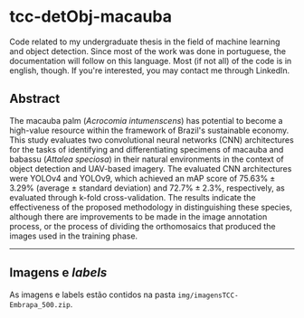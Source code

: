 # tcc-detObj-macauba
Code related to my undergraduate thesis in the field of machine learning
and object detection. Since most of the work was done in portuguese,
the documentation will follow on this language. Most (if not all) of the
code is in english, though. If you're interested, you may contact me
through LinkedIn.

## Abstract
The macauba palm (*Acrocomia intumenscens*) has potential to become a
high-value resource within the framework of Brazil's sustainable economy.
This study evaluates two convolutional neural networks (CNN)
architectures for the tasks of identifying and differentiating
specimens of macauba and babassu (*Attalea speciosa*) in their natural
environments in the context of object detection and UAV-based imagery.
The evaluated CNN architectures were YOLOv4 and YOLOv9, which achieved
an mAP score of $75.63\% \pm 3.29\%$ (average $\pm$ standard deviation)
and $72.7\% \pm 2.3\%$, respectively, as evaluated through k-fold
cross-validation. The results indicate the effectiveness of the proposed
methodology in distinguishing these species, although there are
improvements to be made in the image annotation process, or the process
of dividing the orthomosaics that produced the images used in the
training phase.

---
## Imagens e *labels*
As imagens e labels estão contidos na pasta
`img/imagensTCC-Embrapa_500.zip`.
